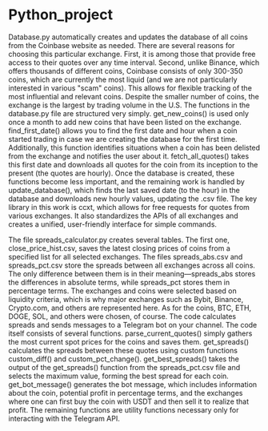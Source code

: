 # Python_project
Database.py automatically creates and updates the database of all coins from the Coinbase website as needed. There are several reasons for choosing this particular exchange. First, it is among those that provide free access to their quotes over any time interval. Second, unlike Binance, which offers thousands of different coins, Coinbase consists of only 300-350 coins, which are currently the most liquid (and we are not particularly interested in various "scam" coins). This allows for flexible tracking of the most influential and relevant coins. Despite the smaller number of coins, the exchange is the largest by trading volume in the U.S.
The functions in the database.py file are structured very simply. get_new_coins() is used only once a month to add new coins that have been listed on the exchange. find_first_date() allows you to find the first date and hour when a coin started trading in case we are creating the database for the first time. Additionally, this function identifies situations when a coin has been delisted from the exchange and notifies the user about it. fetch_all_quotes() takes this first date and downloads all quotes for the coin from its inception to the present (the quotes are hourly). Once the database is created, these functions become less important, and the remaining work is handled by update_database(), which finds the last saved date (to the hour) in the database and downloads new hourly values, updating the .csv file.
The key library in this work is ccxt, which allows for free requests for quotes from various exchanges. It also standardizes the APIs of all exchanges and creates a unified, user-friendly interface for simple commands.


The file spreads_calculator.py creates several tables. The first one, close_price_hist.csv, saves the latest closing prices of coins from a specified list for all selected exchanges. The files spreads_abs.csv and spreads_pct.csv store the spreads between all exchanges across all coins. The only difference between them is in their meaning—spreads_abs stores the differences in absolute terms, while spreads_pct stores them in percentage terms.
The exchanges and coins were selected based on liquidity criteria, which is why major exchanges such as Bybit, Binance, Crypto.com, and others are represented here. As for the coins, BTC, ETH, DOGE, SOL, and others were chosen, of course.
The code calculates spreads and sends messages to a Telegram bot on your channel. The code itself consists of several functions. parse_current_quotes() simply gathers the most current spot prices for the coins and saves them. get_spreads() calculates the spreads between these quotes using custom functions custom_diff() and custom_pct_change(). get_best_spreads() takes the output of the get_spreads() function from the spreads_pct.csv file and selects the maximum value, forming the best spread for each coin. get_bot_message() generates the bot message, which includes information about the coin, potential profit in percentage terms, and the exchanges where one can first buy the coin with USDT and then sell it to realize that profit. The remaining functions are utility functions necessary only for interacting with the Telegram API.
